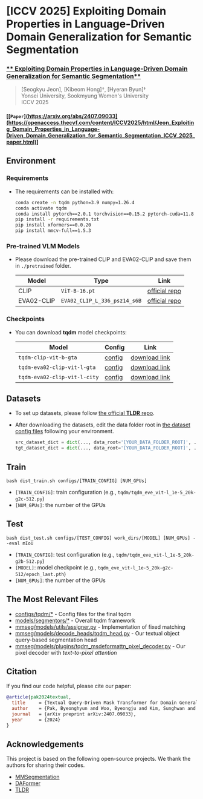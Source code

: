 # [ICCV 2025]  Exploiting Domain Properties in Language-Driven Domain Generalization for Semantic Segmentation

### [** Exploiting Domain Properties in Language-Driven Domain Generalization for Semantic Segmentation**](https://openaccess.thecvf.com/content/ICCV2025/html/Jeon_Exploiting_Domain_Properties_in_Language-Driven_Domain_Generalization_for_Semantic_Segmentation_ICCV_2025_paper.html)
>[Seogkyu Jeon], [Kibeom Hong]†, [Hyeran Byun]†\
>Yonsei University, Sookmyung Women's University\
>ICCV 2025

#### [[`Paper`](https://arxiv.org/abs/2407.09033](https://openaccess.thecvf.com/content/ICCV2025/html/Jeon_Exploiting_Domain_Properties_in_Language-Driven_Domain_Generalization_for_Semantic_Segmentation_ICCV_2025_paper.html)]

## Environment
### Requirements
- The requirements can be installed with:
  
  ```bash
  conda create -n tqdm python=3.9 numpy=1.26.4
  conda activate tqdm
  conda install pytorch==2.0.1 torchvision==0.15.2 pytorch-cuda=11.8 -c pytorch -c nvidia
  pip install -r requirements.txt
  pip install xformers==0.0.20
  pip install mmcv-full==1.5.3 
  ```
### Pre-trained VLM Models
- Please download the pre-trained CLIP and EVA02-CLIP and save them in `./pretrained` folder.

  | Model | Type | Link |
  |-----|-----|:-----:|
  | CLIP | `ViT-B-16.pt` |[official repo](https://github.com/openai/CLIP/blob/a1d071733d7111c9c014f024669f959182114e33/clip/clip.py#L30)|
  | EVA02-CLIP | `EVA02_CLIP_L_336_psz14_s6B` |[official repo](https://github.com/baaivision/EVA/tree/master/EVA-CLIP#eva-02-clip-series)|

### Checkpoints
- You can download **tqdm** model checkpoints:

  | Model | Config | Link |
  |-----|-----|:-----:|
  | `tqdm-clip-vit-b-gta` | [config](https://github.com/ByeongHyunPak/tqdm/blob/main/configs/tqdm/tqdm_clip_vit-l_1e-5_20k-g2c-512.py) |[download link](https://drive.google.com/file/d/1PAnjxDUQ1nrUkDne1jflz_2BJQgtoqmZ/view?usp=drive_link)|
  | `tqdm-eva02-clip-vit-l-gta` | [config](https://github.com/ByeongHyunPak/tqdm/blob/main/configs/tqdm/tqdm_eva_vit-l_1e-5_20k-g2c-512.py) |[download link](https://drive.google.com/file/d/1GHR0R5A06oPlRsM1XRu1zmFUJa2_WOSi/view?usp=drive_link)|
  | `tqdm-eva02-clip-vit-l-city` | [config](https://github.com/ByeongHyunPak/tqdm/blob/main/configs/tqdm/tqdm_eva_vit-l_1e-4_20k-c2b-512.py) |[download link](https://drive.google.com/file/d/13taMQNPWIP4yrzUsWvXBG7LMY5lsbOp-/view?usp=drive_link)|

## Datasets
- To set up datasets, please follow [the official **TLDR** repo](https://github.com/ssssshwan/TLDR/tree/main?tab=readme-ov-file#setup-datasets).
- After downloading the datasets, edit the data folder root in [the dataset config files](https://github.com/ByeongHyunPak/tqdm/tree/main/configs/_base_/datasets) following your environment.
  
  ```python
  src_dataset_dict = dict(..., data_root='[YOUR_DATA_FOLDER_ROOT]', ...)
  tgt_dataset_dict = dict(..., data_root='[YOUR_DATA_FOLDER_ROOT]', ...)
  ```
## Train
 ```
 bash dist_train.sh configs/[TRAIN_CONFIG] [NUM_GPUs]
```
  - `[TRAIN_CONFIG]`: train configuration (e.g., `tqdm/tqdm_eve_vit-l_1e-5_20k-g2c-512.py`)
  - `[NUM_GPUs]`: the number of the GPUs
## Test
```
bash dist_test.sh configs/[TEST_CONFIG] work_dirs/[MODEL] [NUM_GPUs] --eval mIoU
```
  - `[TRAIN_CONFIG]`: test configuration (e.g., `tqdm/tqdm_eve_vit-l_1e-5_20k-g2b-512.py`)
  - `[MODEL]`: model checkpoint (e.g., `tqdm_eve_vit-l_1e-5_20k-g2c-512/epoch_last.pth`)
  - `[NUM_GPUs]`: the number of the GPUs
 
## The Most Relevant Files
- [configs/tqdm/*](https://github.com/ByeongHyunPak/tqdm/tree/main/configs/tqdm) - Config files for the final tqdm
- [models/segmentors/*](https://github.com/ByeongHyunPak/tqdm/tree/main/models/segmentors) - Overall tqdm framework
- [mmseg/models/utils/assigner.py](https://github.com/ByeongHyunPak/tqdm/blob/main/mmseg/models/utils/assigner.py#L168) - Implementation of fixed matching
- [mmseg/models/decode_heads/tqdm_head.py](https://github.com/ByeongHyunPak/tqdm/blob/main/mmseg/models/decode_heads/tqdm_head.py) - Our textual object query-based segmentation head
- [mmseg/models/plugins/tqdm_msdeformattn_pixel_decoder.py](https://github.com/ByeongHyunPak/tqdm/blob/main/mmseg/models/plugins/tqdm_msdeformattn_pixel_decoder.py) - Our pixel decoder with *text-to-pixel attention*

## Citation
If you find our code helpful, please cite our paper:
```bibtex
@article{pak2024textual,
  title     = {Textual Query-Driven Mask Transformer for Domain Generalized Segmentation},
  author    = {Pak, Byeonghyun and Woo, Byeongju and Kim, Sunghwan and Kim, Dae-hwan and Kim, Hoseong},
  journal   = {arXiv preprint arXiv:2407.09033},
  year      = {2024}
}
```

## Acknowledgements
This project is based on the following open-source projects.
We thank the authors for sharing their codes.
- [MMSegmentation](https://github.com/open-mmlab/mmsegmentation)
- [DAFormer](https://github.com/lhoyer/DAFormer)
- [TLDR](https://github.com/ssssshwan/TLDR)
